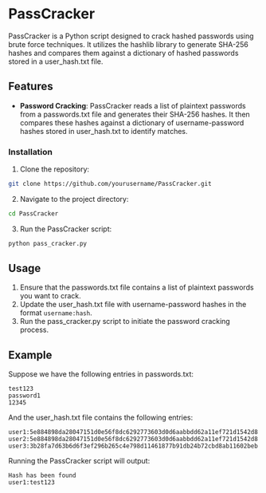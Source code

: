 # PassCracker

PassCracker is a Python script designed to crack hashed passwords using brute force techniques. It utilizes the hashlib library to generate SHA-256 hashes and compares them against a dictionary of hashed passwords stored in a user_hash.txt file.

## Features

- **Password Cracking**: PassCracker reads a list of plaintext passwords from a passwords.txt file and generates their SHA-256 hashes. It then compares these hashes against a dictionary of username-password hashes stored in user_hash.txt to identify matches.

### Installation

1. Clone the repository:

```bash
git clone https://github.com/yourusername/PassCracker.git
```

2. Navigate to the project directory:

```bash
cd PassCracker
```

3. Run the PassCracker script:

```bash
python pass_cracker.py
```

## Usage

1. Ensure that the passwords.txt file contains a list of plaintext passwords you want to crack.
2. Update the user_hash.txt file with username-password hashes in the format `username:hash`.
3. Run the pass_cracker.py script to initiate the password cracking process.

## Example

Suppose we have the following entries in passwords.txt:

```
test123
password1
12345
```

And the user_hash.txt file contains the following entries:

```
user1:5e884898da28047151d0e56f8dc6292773603d0d6aabbdd62a11ef721d1542d8
user2:5e884898da28047151d0e56f8dc6292773603d0d6aabbdd62a11ef721d1542d8
user3:3b28fa7d63b6d6f3ef296b265c4e798d11461877b91db24b72cbd8ab11602beb
```

Running the PassCracker script will output:

```
Hash has been found
user1:test123
```
